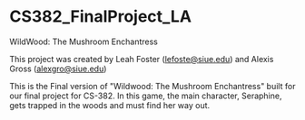 # CS382_FinalProject_LA

WildWood: The Mushroom Enchantress

This project was created by Leah Foster (lefoste@siue.edu)
and Alexis Gross (alexgro@siue.edu)

This is the Final version of "Wildwood: The Mushroom Enchantress" built for our final project for CS-382. 
In this game, the main character, Seraphine, gets trapped in the woods and must find her way out.
